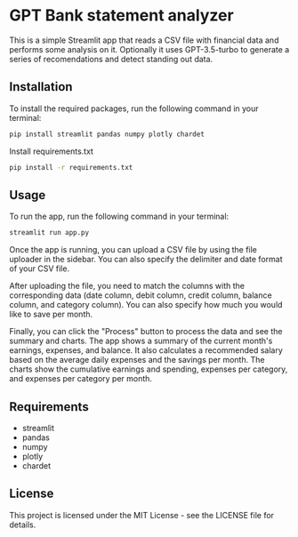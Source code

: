 # GPT Bank statement analyzer

This is a simple Streamlit app that reads a CSV file with financial data and performs some analysis on it. Optionally it uses GPT-3.5-turbo to generate a series of recomendations and detect standing out data.

## Installation

To install the required packages, run the following command in your terminal:

``` bash
pip install streamlit pandas numpy plotly chardet
```

Install requirements.txt

```bash
pip install -r requirements.txt
```

## Usage

To run the app, run the following command in your terminal:

``` bash
streamlit run app.py
```

Once the app is running, you can upload a CSV file by using the file uploader in the sidebar. You can also specify the delimiter and date format of your CSV file.

After uploading the file, you need to match the columns with the corresponding data (date column, debit column, credit column, balance column, and category column). You can also specify how much you would like to save per month.

Finally, you can click the "Process" button to process the data and see the summary and charts. The app shows a summary of the current month's earnings, expenses, and balance. It also calculates a recommended salary based on the average daily expenses and the savings per month. The charts show the cumulative earnings and spending, expenses per category, and expenses per category per month.

## Requirements

- streamlit
- pandas
- numpy
- plotly
- chardet

## License

This project is licensed under the MIT License - see the LICENSE file for details.
